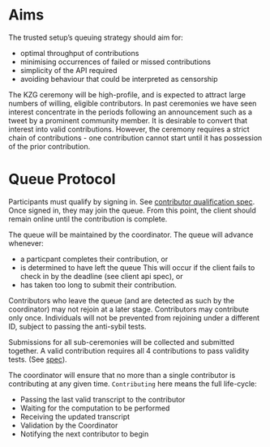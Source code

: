 # Aims

The trusted setup’s queuing strategy should aim for:
- optimal throughput of contributions 
- minimising occurrences of failed or missed contributions
- simplicity of the API required 
- avoiding behaviour that could be interpreted as censorship

The KZG ceremony will be high-profile, and is expected to attract large numbers of willing, eligible contributors. In past ceremonies we have seen interest 
concentrate in the periods following an announcement such as a tweet by a prominent community member. It is desirable to convert that interest into
valid contributions. However, the ceremony requires a strict chain of contributions - one contribution cannot start until it has possession of the prior contribution. 


# Queue Protocol

Participants must qualify by signing in. See [contributor qualification spec](./contributor-qualification.md). Once signed in, they may join the queue. From this point,
the client should remain online until the contribution is complete. 

The queue will be maintained by the coordinator. The queue will advance whenever:
- a particpant completes their contribution, or
- is determined to have left the queue This will occur if the client fails to check in by the deadline (see client api spec), or 
- has taken too long to submit their contribution.  

Contributors who leave the queue (and are detected as such by the coordinator) may not rejoin at a later stage. Contributors may contribute only once. 
Individuals will not be prevented from rejoining under a different ID, subject to passing the anti-sybil tests.

Submissions for all sub-ceremonies will be collected and submitted together. A valid contribution requires all 4 contributions to pass validity tests. (See [spec]()). 

The coordinator will ensure that no more than a single contributor is contributing at any given time. `Contributing` here means the full life-cycle:
- Passing the last valid transcript to the contributor
- Waiting for the computation to be performed
- Receiving the updated transcript
- Validation by the Coordinator
- Notifying the next contributor to begin
